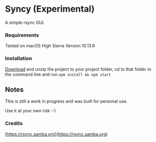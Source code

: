 # Syncy (Experimental)

A simple rsync GUI.

### Requirements

Tested on macOS High Sierra Version 10.13.6

### Installation

[Download](https://github.com/timothyhouzet/syncy/archive/master.zip) and unzip the project to your project folder, cd to that folder in the command line and run `npm install && npm start`

## Notes

This is still a work in progress and was built for personal use. 

Use it at your own risk :-)

### Credits

[https://rsync.samba.org](https://rsync.samba.org)